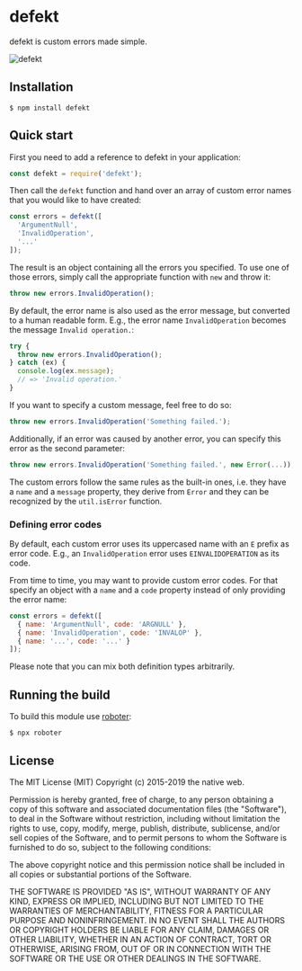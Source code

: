 # defekt

defekt is custom errors made simple.

![defekt](https://github.com/thenativeweb/defekt/raw/master/images/logo.jpg "defekt")

## Installation

```shell
$ npm install defekt
```

## Quick start

First you need to add a reference to defekt in your application:

```javascript
const defekt = require('defekt');
```

Then call the `defekt` function and hand over an array of custom error names that you would like to have created:

```javascript
const errors = defekt([
  'ArgumentNull',
  'InvalidOperation',
  '...'
]);
```

The result is an object containing all the errors you specified. To use one of those errors, simply call the appropriate function with `new` and throw it:

```javascript
throw new errors.InvalidOperation();
```

By default, the error name is also used as the error message, but converted to a human readable form. E.g., the error name `InvalidOperation` becomes the message `Invalid operation.`:

```javascript
try {
  throw new errors.InvalidOperation();
} catch (ex) {
  console.log(ex.message);
  // => 'Invalid operation.'
}
```

If you want to specify a custom message, feel free to do so:

```javascript
throw new errors.InvalidOperation('Something failed.');
```

Additionally, if an error was caused by another error, you can specify this error as the second parameter:

```javascript
throw new errors.InvalidOperation('Something failed.', new Error(...));
```

The custom errors follow the same rules as the built-in ones, i.e. they have a `name` and a `message` property, they derive from `Error` and they can be recognized by the `util.isError` function.

### Defining error codes

By default, each custom error uses its uppercased name with an `E` prefix as error code. E.g., an `InvalidOperation` error uses `EINVALIDOPERATION` as its code.

From time to time, you may want to provide custom error codes. For that specify an object with a `name` and a `code` property instead of only providing the error name:

```javascript
const errors = defekt([
  { name: 'ArgumentNull', code: 'ARGNULL' },
  { name: 'InvalidOperation', code: 'INVALOP' },
  { name: '...', code: '...' }
]);
```

Please note that you can mix both definition types arbitrarily.

## Running the build

To build this module use [roboter](https://www.npmjs.com/package/roboter):

```shell
$ npx roboter
```

## License

The MIT License (MIT)
Copyright (c) 2015-2019 the native web.

Permission is hereby granted, free of charge, to any person obtaining a copy of this software and associated documentation files (the "Software"), to deal in the Software without restriction, including without limitation the rights to use, copy, modify, merge, publish, distribute, sublicense, and/or sell copies of the Software, and to permit persons to whom the Software is furnished to do so, subject to the following conditions:

The above copyright notice and this permission notice shall be included in all copies or substantial portions of the Software.

THE SOFTWARE IS PROVIDED "AS IS", WITHOUT WARRANTY OF ANY KIND, EXPRESS OR IMPLIED, INCLUDING BUT NOT LIMITED TO THE WARRANTIES OF MERCHANTABILITY, FITNESS FOR A PARTICULAR PURPOSE AND NONINFRINGEMENT. IN NO EVENT SHALL THE AUTHORS OR COPYRIGHT HOLDERS BE LIABLE FOR ANY CLAIM, DAMAGES OR OTHER LIABILITY, WHETHER IN AN ACTION OF CONTRACT, TORT OR OTHERWISE, ARISING FROM, OUT OF OR IN CONNECTION WITH THE SOFTWARE OR THE USE OR OTHER DEALINGS IN THE SOFTWARE.
